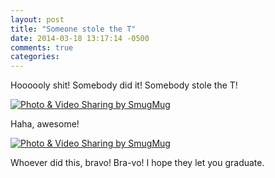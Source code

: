 ```yaml
---
layout: post
title: "Someone stole the T"
date: 2014-03-18 13:17:14 -0500
comments: true
categories: 
---
```


Hoooooly shit! Somebody did it! Somebody stole the T!

<a href="http://agocs.smugmug.com/Other/misc/29939745_7n8ptc#!i=3129590478&k=9sKRVBF&lb=1&s=A" title="Photo & Video Sharing by SmugMug"><img src="http://agocs.smugmug.com/Other/misc/i-9sKRVBF/0/L/Ech-L.jpg" title="Photo & Video Sharing by SmugMug" alt="Photo & Video Sharing by SmugMug"></a>

Haha, awesome!

<a href="http://agocs.smugmug.com/Other/misc/29939745_7n8ptc#!i=3129921045&k=c3jWCmv&lb=1&s=A" title="Photo & Video Sharing by SmugMug"><img src="http://agocs.smugmug.com/Other/misc/i-c3jWCmv/0/L/Ech3-L.jpg" title="Photo & Video Sharing by SmugMug" alt="Photo & Video Sharing by SmugMug"></a>


Whoever did this, bravo! Bra-vo! I hope they let you graduate.
